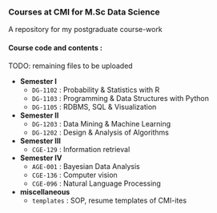 ### Courses at CMI for M.Sc Data Science

A repository for my postgraduate course-work

#### Course code and contents :
TODO: remaining files to be uploaded

- **Semester I**
	- `DG-1102` : Probability & Statistics with R
	- `DG-1103` : Programming & Data Structures with Python
	- `DG-1105` : RDBMS, SQL & Visualization
- **Semester II**
	- `DG-1203` : Data Mining & Machine Learning
	- `DG-1202` : Design & Analysis of Algorithms
- **Semester III**
	- `CGE-129` : Information retrieval
- **Semester IV**
	- `AGE-001` : Bayesian Data Analysis
	- `CGE-136` : Computer vision
	- `CGE-096` : Natural Language Processing
- **miscellaneous**
	- `templates` : SOP, resume templates of CMI-ites

